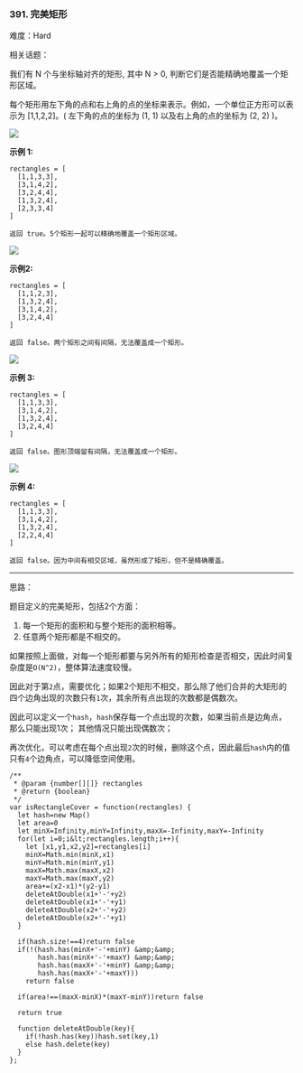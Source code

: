 ### 391. 完美矩形

难度：Hard

相关话题：

我们有 N 个与坐标轴对齐的矩形, 其中 N &gt; 0, 判断它们是否能精确地覆盖一个矩形区域。



每个矩形用左下角的点和右上角的点的坐标来表示。例如，一个单位正方形可以表示为 [1,1,2,2]。( 左下角的点的坐标为 (1, 1) 以及右上角的点的坐标为 (2, 2) )。



![](https://assets.leetcode-cn.com/aliyun-lc-upload/uploads/2018/10/22/rectangle_perfect.gif)


 **示例 1:** 





```
rectangles = [
  [1,1,3,3],
  [3,1,4,2],
  [3,2,4,4],
  [1,3,2,4],
  [2,3,3,4]
]

返回 true。5个矩形一起可以精确地覆盖一个矩形区域。

```





![](https://assets.leetcode-cn.com/aliyun-lc-upload/uploads/2018/10/22/rectangle_separated.gif)


 **示例2:** 





```
rectangles = [
  [1,1,2,3],
  [1,3,2,4],
  [3,1,4,2],
  [3,2,4,4]
]

返回 false。两个矩形之间有间隔，无法覆盖成一个矩形。

```





![](https://assets.leetcode-cn.com/aliyun-lc-upload/uploads/2018/10/22/rectangle_hole.gif)


 **示例 3:** 





```
rectangles = [
  [1,1,3,3],
  [3,1,4,2],
  [1,3,2,4],
  [3,2,4,4]
]

返回 false。图形顶端留有间隔，无法覆盖成一个矩形。

```





![](https://assets.leetcode-cn.com/aliyun-lc-upload/uploads/2018/10/22/rectangle_intersect.gif)


 **示例 4:** 





```
rectangles = [
  [1,1,3,3],
  [3,1,4,2],
  [1,3,2,4],
  [2,2,4,4]
]

返回 false。因为中间有相交区域，虽然形成了矩形，但不是精确覆盖。

```


-----

思路：

题目定义的完美矩形，包括2个方面：

1. 每一个矩形的面积和与整个矩形的面积相等。
2. 任意两个矩形都是不相交的。

如果按照上面做，对每一个矩形都要与另外所有的矩形检查是否相交，因此时间复杂度是`O(N^2)`，整体算法速度较慢。

因此对于第`2`点，需要优化；如果2个矩形不相交，那么除了他们合并的大矩形的四个边角出现的次数只有`1`次，其余所有点出现的次数都是偶数次。

因此可以定义一个`hash`，`hash`保存每一个点出现的次数，如果当前点是边角点，那么只能出现1次；
其他情况只能出现偶数次；

再次优化，可以考虑在每个点出现`2`次的时候，删除这个点，因此最后`hash`内的值只有`4`个边角点，可以降低空间使用。


```
/**
 * @param {number[][]} rectangles
 * @return {boolean}
 */
var isRectangleCover = function(rectangles) {
  let hash=new Map()
  let area=0
  let minX=Infinity,minY=Infinity,maxX=-Infinity,maxY=-Infinity
  for(let i=0;i&lt;rectangles.length;i++){
    let [x1,y1,x2,y2]=rectangles[i]
    minX=Math.min(minX,x1)
    minY=Math.min(minY,y1)
    maxX=Math.max(maxX,x2)
    maxY=Math.max(maxY,y2)
    area+=(x2-x1)*(y2-y1)
    deleteAtDouble(x1+'-'+y2)
    deleteAtDouble(x1+'-'+y1)
    deleteAtDouble(x2+'-'+y2)
    deleteAtDouble(x2+'-'+y1)
  }
  
  if(hash.size!==4)return false
  if(!(hash.has(minX+'-'+minY) &amp;&amp;
       hash.has(minX+'-'+maxY) &amp;&amp;
       hash.has(maxX+'-'+minY) &amp;&amp;
       hash.has(maxX+'-'+maxY)))
    return false

  if(area!==(maxX-minX)*(maxY-minY))return false
  
  return true
  
  function deleteAtDouble(key){
    if(!hash.has(key))hash.set(key,1)
    else hash.delete(key)
  }
};



```
